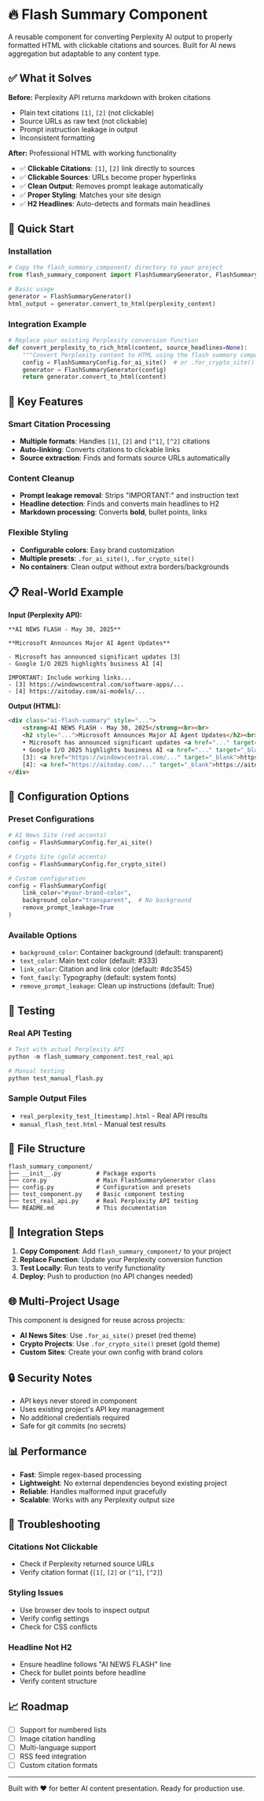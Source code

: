 # 🔥 Flash Summary Component

A reusable component for converting Perplexity AI output to properly formatted HTML with clickable citations and sources. Built for AI news aggregation but adaptable to any content type.

## ✅ What it Solves

**Before:** Perplexity API returns markdown with broken citations
- Plain text citations `[1]`, `[2]` (not clickable)
- Source URLs as raw text (not clickable)
- Prompt instruction leakage in output
- Inconsistent formatting

**After:** Professional HTML with working functionality
- ✅ **Clickable Citations**: `[1]`, `[2]` link directly to sources
- ✅ **Clickable Sources**: URLs become proper hyperlinks  
- ✅ **Clean Output**: Removes prompt leakage automatically
- ✅ **Proper Styling**: Matches your site design
- ✅ **H2 Headlines**: Auto-detects and formats main headlines

## 🚀 Quick Start

### Installation
```python
# Copy the flash_summary_component/ directory to your project
from flash_summary_component import FlashSummaryGenerator, FlashSummaryConfig

# Basic usage
generator = FlashSummaryGenerator()
html_output = generator.convert_to_html(perplexity_content)
```

### Integration Example
```python
# Replace your existing Perplexity conversion function
def convert_perplexity_to_rich_html(content, source_headlines=None):
    """Convert Perplexity content to HTML using the flash summary component."""
    config = FlashSummaryConfig.for_ai_site()  # or .for_crypto_site()
    generator = FlashSummaryGenerator(config)
    return generator.convert_to_html(content)
```

## 🎯 Key Features

### Smart Citation Processing
- **Multiple formats**: Handles `[1]`, `[2]` and `[^1]`, `[^2]` citations
- **Auto-linking**: Converts citations to clickable links
- **Source extraction**: Finds and formats source URLs automatically

### Content Cleanup
- **Prompt leakage removal**: Strips "IMPORTANT:" and instruction text
- **Headline detection**: Finds and converts main headlines to H2
- **Markdown processing**: Converts **bold**, bullet points, links

### Flexible Styling
- **Configurable colors**: Easy brand customization
- **Multiple presets**: `.for_ai_site()`, `.for_crypto_site()`
- **No containers**: Clean output without extra borders/backgrounds

## 📋 Real-World Example

**Input (Perplexity API):**
```
**AI NEWS FLASH - May 30, 2025**

**Microsoft Announces Major AI Agent Updates**

- Microsoft has announced significant updates [3]
- Google I/O 2025 highlights business AI [4]

IMPORTANT: Include working links...
- [3] https://windowscentral.com/software-apps/...
- [4] https://aitoday.com/ai-models/...
```

**Output (HTML):**
```html
<div class="ai-flash-summary" style="...">
    <strong>AI NEWS FLASH - May 30, 2025</strong><br><br>
    <h2 style="...">Microsoft Announces Major AI Agent Updates</h2><br><br>
    • Microsoft has announced significant updates <a href="..." target="_blank">[3]</a><br>
    • Google I/O 2025 highlights business AI <a href="..." target="_blank">[4]</a><br><br>
    [3]: <a href="https://windowscentral.com/..." target="_blank">https://windowscentral.com/...</a><br>
    [4]: <a href="https://aitoday.com/..." target="_blank">https://aitoday.com/...</a><br>
</div>
```

## 🔧 Configuration Options

### Preset Configurations
```python
# AI News Site (red accents)
config = FlashSummaryConfig.for_ai_site()

# Crypto Site (gold accents) 
config = FlashSummaryConfig.for_crypto_site()

# Custom configuration
config = FlashSummaryConfig(
    link_color="#your-brand-color",
    background_color="transparent",  # No background
    remove_prompt_leakage=True
)
```

### Available Options
- `background_color`: Container background (default: transparent)
- `text_color`: Main text color (default: #333)
- `link_color`: Citation and link color (default: #dc3545)
- `font_family`: Typography (default: system fonts)
- `remove_prompt_leakage`: Clean up instructions (default: True)

## 🧪 Testing

### Real API Testing
```python
# Test with actual Perplexity API
python -m flash_summary_component.test_real_api

# Manual testing
python test_manual_flash.py
```

### Sample Output Files
- `real_perplexity_test_[timestamp].html` - Real API results
- `manual_flash_test.html` - Manual test results

## 📁 File Structure

```
flash_summary_component/
├── __init__.py          # Package exports
├── core.py              # Main FlashSummaryGenerator class
├── config.py            # Configuration and presets
├── test_component.py    # Basic component testing
├── test_real_api.py     # Real Perplexity API testing
└── README.md            # This documentation
```

## 🔄 Integration Steps

1. **Copy Component**: Add `flash_summary_component/` to your project
2. **Replace Function**: Update your Perplexity conversion function
3. **Test Locally**: Run tests to verify functionality
4. **Deploy**: Push to production (no API changes needed)

## 🌐 Multi-Project Usage

This component is designed for reuse across projects:

- **AI News Sites**: Use `.for_ai_site()` preset (red theme)
- **Crypto Projects**: Use `.for_crypto_site()` preset (gold theme)
- **Custom Sites**: Create your own config with brand colors

## 🔒 Security Notes

- API keys never stored in component
- Uses existing project's API key management
- No additional credentials required
- Safe for git commits (no secrets)

## 📊 Performance

- **Fast**: Simple regex-based processing
- **Lightweight**: No external dependencies beyond existing project
- **Reliable**: Handles malformed input gracefully
- **Scalable**: Works with any Perplexity output size

## 🐛 Troubleshooting

### Citations Not Clickable
- Check if Perplexity returned source URLs
- Verify citation format (`[1]`, `[2]` or `[^1]`, `[^2]`)

### Styling Issues
- Use browser dev tools to inspect output
- Verify config settings
- Check for CSS conflicts

### Headline Not H2
- Ensure headline follows "AI NEWS FLASH" line
- Check for bullet points before headline
- Verify content structure

## 📈 Roadmap

- [ ] Support for numbered lists
- [ ] Image citation handling
- [ ] Multi-language support
- [ ] RSS feed integration
- [ ] Custom citation formats

---

Built with ❤️ for better AI content presentation. Ready for production use. 